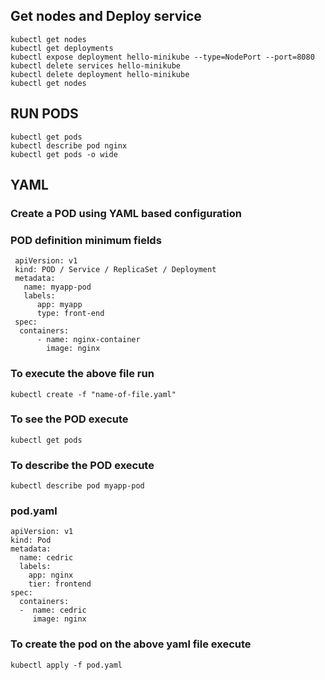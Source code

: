 ## Get nodes and Deploy service
```
kubectl get nodes
kubectl get deployments
kubectl expose deployment hello-minikube --type=NodePort --port=8080
kubectl delete services hello-minikube
kubectl delete deployment hello-minikube
kubectl get nodes
```

## RUN PODS
```
kubectl get pods
kubectl describe pod nginx
kubectl get pods -o wide
```

## YAML
### Create a POD using YAML based configuration
### POD definition minimum fields
```
 apiVersion: v1
 kind: POD / Service / ReplicaSet / Deployment
 metadata:
   name: myapp-pod
   labels:
      app: myapp
      type: front-end
 spec:
  containers:
      - name: nginx-container
        image: nginx
```
### To execute the above file run
```
kubectl create -f "name-of-file.yaml"
```
### To see the POD execute
```
kubectl get pods
```
### To describe the POD execute
```
kubectl describe pod myapp-pod
```
### pod.yaml
```
apiVersion: v1
kind: Pod
metadata:
  name: cedric
  labels:
    app: nginx
    tier: frontend
spec:
  containers:
  -  name: cedric
     image: nginx
```
### To create the pod on the above yaml file execute
```
kubectl apply -f pod.yaml
```


